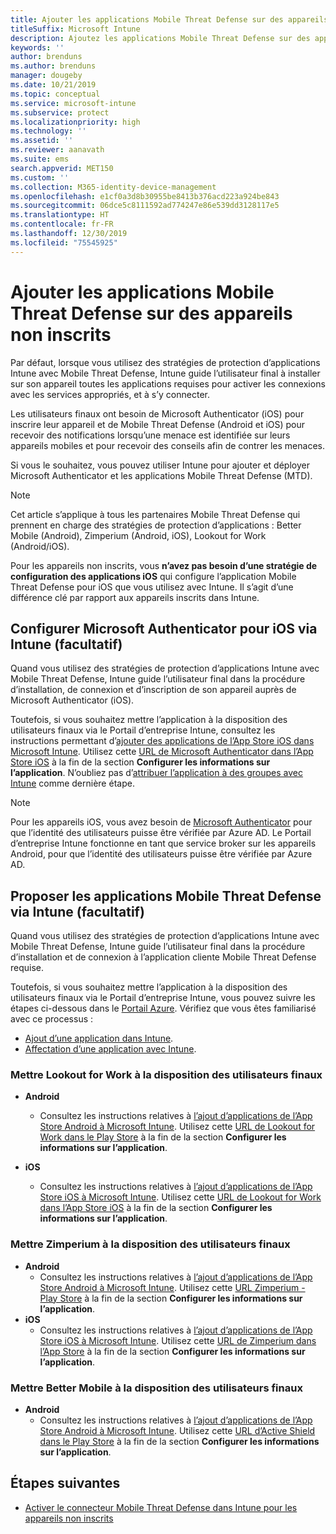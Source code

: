 ```yaml
---
title: Ajouter les applications Mobile Threat Defense sur des appareils non inscrits
titleSuffix: Microsoft Intune
description: Ajoutez les applications Mobile Threat Defense sur des appareils non inscrits par les utilisateurs d’appareils.
keywords: ''
author: brenduns
ms.author: brenduns
manager: dougeby
ms.date: 10/21/2019
ms.topic: conceptual
ms.service: microsoft-intune
ms.subservice: protect
ms.localizationpriority: high
ms.technology: ''
ms.assetid: ''
ms.reviewer: aanavath
ms.suite: ems
search.appverid: MET150
ms.custom: ''
ms.collection: M365-identity-device-management
ms.openlocfilehash: e1cf0a3d8b30955be8413b376acd223a924be843
ms.sourcegitcommit: 06dce5c8111592ad774247e86e539dd3128117e5
ms.translationtype: HT
ms.contentlocale: fr-FR
ms.lasthandoff: 12/30/2019
ms.locfileid: "75545925"
---
```

# <a name="add-mobile-threat-defense-apps-to-unenrolled-devices"></a>Ajouter les applications Mobile Threat Defense sur des appareils non inscrits

Par défaut, lorsque vous utilisez des stratégies de protection d’applications Intune avec Mobile Threat Defense, Intune guide l’utilisateur final à installer sur son appareil toutes les applications requises pour activer les connexions avec les services appropriés, et à s’y connecter.

Les utilisateurs finaux ont besoin de Microsoft Authenticator (iOS) pour inscrire leur appareil et de Mobile Threat Defense (Android et iOS) pour recevoir des notifications lorsqu’une menace est identifiée sur leurs appareils mobiles et pour recevoir des conseils afin de contrer les menaces.

Si vous le souhaitez, vous pouvez utiliser Intune pour ajouter et déployer Microsoft Authenticator et les applications Mobile Threat Defense (MTD).

> [!NOTE] 
> Cet article s’applique à tous les partenaires Mobile Threat Defense qui prennent en charge des stratégies de protection d’applications : Better Mobile (Android), Zimperium (Android, iOS), Lookout for Work (Android/iOS).
> 
> Pour les appareils non inscrits, vous **n’avez pas besoin d’une stratégie de configuration des applications iOS** qui configure l’application Mobile Threat Defense pour iOS que vous utilisez avec Intune. Il s’agit d’une différence clé par rapport aux appareils inscrits dans Intune. 

## <a name="configure-microsoft-authenticator-for-ios-via-intune-optional"></a>Configurer Microsoft Authenticator pour iOS via Intune (facultatif)
Quand vous utilisez des stratégies de protection d’applications Intune avec Mobile Threat Defense, Intune guide l’utilisateur final dans la procédure d’installation, de connexion et d’inscription de son appareil auprès de Microsoft Authenticator (iOS).

Toutefois, si vous souhaitez mettre l’application à la disposition des utilisateurs finaux via le Portail d’entreprise Intune, consultez les instructions permettant d’[ajouter des applications de l’App Store iOS dans Microsoft Intune](../apps/store-apps-ios.md). Utilisez cette [URL de Microsoft Authenticator dans l’App Store iOS](https://itunes.apple.com/us/app/microsoft-authenticator/id983156458?mt=8) à la fin de la section **Configurer les informations sur l’application**. N’oubliez pas d’[attribuer l’application à des groupes avec Intune](../apps/apps-deploy.md) comme dernière étape.

> [!NOTE] 
> Pour les appareils iOS, vous avez besoin de [Microsoft Authenticator](https://docs.microsoft.com/azure/multi-factor-authentication/end-user/microsoft-authenticator-app-how-to) pour que l’identité des utilisateurs puisse être vérifiée par Azure AD. Le Portail d’entreprise Intune fonctionne en tant que service broker sur les appareils Android, pour que l’identité des utilisateurs puisse être vérifiée par Azure AD.

## <a name="making-mobile-threat-defense-apps-available-via-intune-optional"></a>Proposer les applications Mobile Threat Defense via Intune (facultatif)
Quand vous utilisez des stratégies de protection d’applications Intune avec Mobile Threat Defense, Intune guide l’utilisateur final dans la procédure d’installation et de connexion à l’application cliente Mobile Threat Defense requise. 

Toutefois, si vous souhaitez mettre l’application à la disposition des utilisateurs finaux via le Portail d’entreprise Intune, vous pouvez suivre les étapes ci-dessous dans le [Portail Azure](https://portal.azure.com/). Vérifiez que vous êtes familiarisé avec ce processus :

- [Ajout d’une application dans Intune](../apps/apps-add.md).
- [Affectation d’une application avec Intune](../apps/apps-deploy.md).

### <a name="making-lookout-for-work-available-to-end-users"></a>Mettre Lookout for Work à la disposition des utilisateurs finaux
- **Android**  
  - Consultez les instructions relatives à [l’ajout d’applications de l’App Store Android à Microsoft Intune](../apps/store-apps-android.md). Utilisez cette [URL de Lookout for Work dans le Play Store](https://play.google.com/store/apps/details?id=com.lookout.enterprise) à la fin de la section **Configurer les informations sur l’application**.

- **iOS**
  - Consultez les instructions relatives à [l’ajout d’applications de l’App Store iOS à Microsoft Intune](../apps/store-apps-ios.md). Utilisez cette [URL de Lookout for Work dans l’App Store iOS](https://itunes.apple.com/us/app/lookout-for-work/id997193468?mt=8) à la fin de la section **Configurer les informations sur l’application**.

<!-- ### Making Symantec Endpoint Protection Mobile available to end users
- **Android**
  - See the instructions for [adding Android store apps to Microsoft Intune](../apps/store-apps-android.md). When completing the **Configure app information** section, use this [SEP Mobile app store URL](https://play.google.com/store/apps/details?id=com.skycure.skycure). For **Minimum operating system**, select **Android 4.0 (Ice Cream Sandwich)**.

- **iOS**
  - See the instructions for [adding iOS store apps to Microsoft Intune](../apps/store-apps-ios.md). Use this [SEP Mobile - App Store URL](https://itunes.apple.com/us/app/skycure/id695620821?mt=8) when completing the **Configure app information** section.

### Making Check Point SandBlast Mobile available to end users
- **Android**  
  - See the instructions for [adding Android store apps to Microsoft Intune](../apps/store-apps-android.md). Use this [Check Point SandBlast Mobile - Play Store URL](https://play.google.com/store/apps/details?id=com.lacoon.security.fox) when completing the **Configure app information** section. 

- **iOS**
  - See the instructions for [adding iOS store apps to Microsoft Intune](../apps/store-apps-ios.md). Use this [Check Point SandBlast Mobile - App Store URL](https://apps.apple.com/us/app/sandblast-mobile-protect/id1006390797) when completing the **Configure app information** section. -->

### <a name="making-zimperium-available-to-end-users"></a>Mettre Zimperium à la disposition des utilisateurs finaux
- **Android**
  - Consultez les instructions relatives à [l’ajout d’applications de l’App Store Android à Microsoft Intune](../apps/store-apps-android.md). Utilisez cette [URL Zimperium - Play Store](https://play.google.com/store/apps/details?id=com.zimperium.zips&hl=en) à la fin de la section **Configurer les informations sur l’application**.
- **iOS**
  - Consultez les instructions relatives à [l’ajout d’applications de l’App Store iOS à Microsoft Intune](../apps/store-apps-ios.md). Utilisez cette [URL de Zimperium dans l’App Store](https://itunes.apple.com/us/app/zimperium-zips/id1030924459?mt=8) à la fin de la section **Configurer les informations sur l’application**.
 
<!-- ### Making Pradeo available to end users
- **Android**
  - See the instructions for [adding Android store apps to Microsoft Intune](../apps/store-apps-android.md). Use this [Pradeo - Play Store URL](https://play.google.com/store/apps/details?id=net.pradeo.service&hl=en_US) when completing the **Configure app information** section.

- **iOS**
  - See the instructions for [adding iOS store apps to Microsoft Intune](../apps/store-apps-ios.md). Use this [Pradeo - App Store URL](https://itunes.apple.com/us/app/pradeo-agent/id547979360?mt=8) when completing the **Configure app information** section. -->

### <a name="making-better-mobile-available-to-end-users"></a>Mettre Better Mobile à la disposition des utilisateurs finaux 
- **Android**
  - Consultez les instructions relatives à [l’ajout d’applications de l’App Store Android à Microsoft Intune](../apps/store-apps-android.md). Utilisez cette [URL d’Active Shield dans le Play Store](https://play.google.com/store/apps/details?id=com.better.active.shield.enterprise) à la fin de la section **Configurer les informations sur l’application**.
<!-- - **iOS**
  - See the instructions for [adding iOS store apps to Microsoft Intune](../apps/store-apps-ios.md). Use this [ActiveShield - App Store URL](https://itunes.apple.com/us/app/activeshield/id980234260?mt=8&uo=4) when completing the **Configure app information** section. -->

<!-- ### Making Sophos available to end users
- **Android**
  - See the instructions for [adding Android store apps to Microsoft Intune](../apps/store-apps-android.md). Use this [Sophos - Play Store URL](https://play.google.com/store/apps/details?id=com.sophos.smsec) when completing the **Configure app information** section.

- **iOS**
  - See the instructions for [adding iOS store apps to Microsoft Intune](../apps/store-apps-ios.md). Use this [ActiveShield - App Store URL](https://itunes.apple.com/us/app/sophos-mobile-security/id1086924662?mt=8) when completing the **Configure app information** section.

### Making Wandera available to end users
- **Android**
  - See the instructions for [adding Android store apps to Microsoft Intune](../apps/store-apps-android.md). Use this [Wandera Mobile - Play Store URL](https://play.google.com/store/apps/details?id=com.wandera.android) when completing the **Configure app information** section. For **Minimum operating system**, select **Android 5.0**.

- **iOS**
  - See the instructions for [adding iOS store apps to Microsoft Intune](../apps/store-apps-ios.md). Use this [Wandera Mobile - - App Store URL](https://itunes.apple.com/app/wandera/id605469330) when completing the **Configure app information** section. -->

## <a name="next-steps"></a>Étapes suivantes  

- [Activer le connecteur Mobile Threat Defense dans Intune pour les appareils non inscrits](~/protect/mtd-enable-unenrolled-devices.md)

